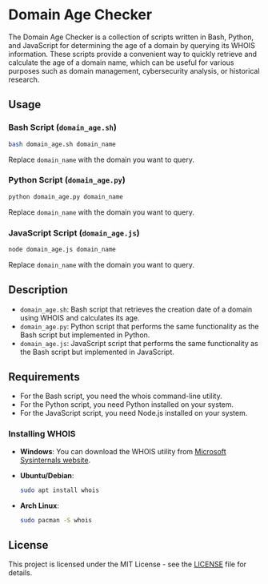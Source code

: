 # Domain Age Checker

The Domain Age Checker is a collection of scripts written in Bash, Python, and JavaScript for determining the age of a domain by querying its WHOIS information. These scripts provide a convenient way to quickly retrieve and calculate the age of a domain name, which can be useful for various purposes such as domain management, cybersecurity analysis, or historical research.

## Usage

### Bash Script (`domain_age.sh`)

```bash
bash domain_age.sh domain_name
```

Replace `domain_name` with the domain you want to query.

### Python Script (`domain_age.py`)

```bash
python domain_age.py domain_name
```

Replace `domain_name` with the domain you want to query.

### JavaScript Script (`domain_age.js`)

```bash
node domain_age.js domain_name
```

Replace `domain_name` with the domain you want to query.

## Description

- `domain_age.sh`: Bash script that retrieves the creation date of a domain using WHOIS and calculates its age.
- `domain_age.py`: Python script that performs the same functionality as the Bash script but implemented in Python.
- `domain_age.js`: JavaScript script that performs the same functionality as the Bash script but implemented in JavaScript.

## Requirements

- For the Bash script, you need the whois command-line utility.
- For the Python script, you need Python installed on your system.
- For the JavaScript script, you need Node.js installed on your system.

### Installing WHOIS

- **Windows**: You can download the WHOIS utility from [Microsoft Sysinternals website](https://learn.microsoft.com/en-us/sysinternals/downloads/whois).
  
- **Ubuntu/Debian**:
  ```bash
  sudo apt install whois
  ```

- **Arch Linux**:
  ```bash
  sudo pacman -S whois
  ```

## License

This project is licensed under the MIT License - see the [LICENSE](LICENSE) file for details.

